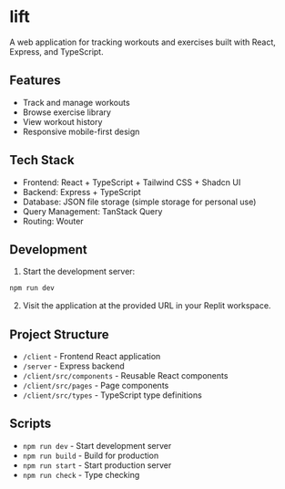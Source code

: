 
# lift

A web application for tracking workouts and exercises built with React, Express, and TypeScript.

## Features

- Track and manage workouts
- Browse exercise library
- View workout history
- Responsive mobile-first design

## Tech Stack

- Frontend: React + TypeScript + Tailwind CSS + Shadcn UI
- Backend: Express + TypeScript
- Database: JSON file storage (simple storage for personal use)
- Query Management: TanStack Query
- Routing: Wouter

## Development

1. Start the development server:
```bash
npm run dev
```

2. Visit the application at the provided URL in your Replit workspace.

## Project Structure

- `/client` - Frontend React application
- `/server` - Express backend
- `/client/src/components` - Reusable React components
- `/client/src/pages` - Page components
- `/client/src/types` - TypeScript type definitions

## Scripts

- `npm run dev` - Start development server
- `npm run build` - Build for production
- `npm run start` - Start production server
- `npm run check` - Type checking
